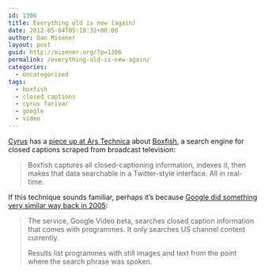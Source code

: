 ```yaml
---
id: 1306
title: Everything old is new (again)
date: 2012-05-04T05:10:32+00:00
author: Dan Misener
layout: post
guid: http://misener.org/?p=1306
permalink: /everything-old-is-new-again/
categories:
  - Uncategorized
tags:
  - boxfish
  - closed captions
  - cyrus farivar
  - google
  - video
---
```

[Cyrus](http://cyrusfarivar.com) has a [piece up at Ars Technica](http://arstechnica.com/business/news/2012/05/boxfish-aims-to-modernize-real-time-tv-search.ars) about [Boxfish](http://beta.boxfish.com/), a search engine for closed captions scraped from broadcast television:

> Boxfish captures all closed-captioning information, indexes it, then makes that data searchable in a Twitter-style interface. All in real-time.

If this technique sounds familiar, perhaps it&#8217;s because [Google did something very similar way back in 2005](http://news.bbc.co.uk/2/hi/technology/4205267.stm):

> The service, Google Video beta, searches closed caption information that comes with programmes. It only searches US channel content currently.
> 
> Results list programmes with still images and text from the point where the search phrase was spoken.